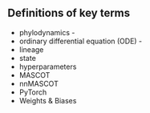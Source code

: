 ## Definitions of key terms
* phylodynamics -
* ordinary differential equation (ODE) -
* lineage
* state
* hyperparameters
* MASCOT
* nnMASCOT
* PyTorch
* Weights & Biases
